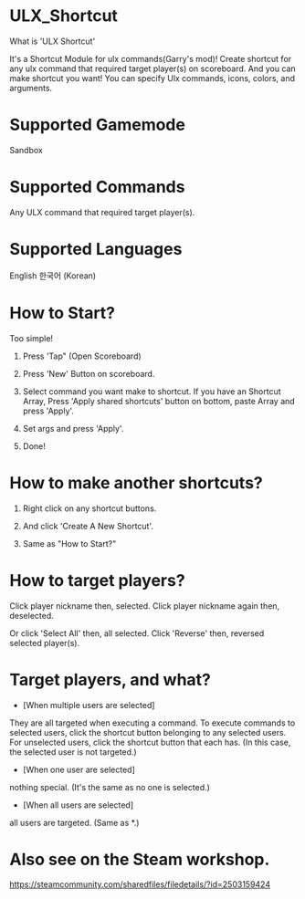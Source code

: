 # ULX_Shortcut

What is 'ULX Shortcut'

It's a Shortcut Module for ulx commands(Garry's mod)!
Create shortcut for any ulx command that required target player(s) on scoreboard.
And you can make shortcut you want!
You can specify Ulx commands, icons, colors, and arguments.



# Supported Gamemode

Sandbox




# Supported Commands

Any ULX command that required target player(s).



# Supported Languages

English
한국어 (Korean)



# How to Start?

Too simple!


1. Press 'Tap" (Open Scoreboard)

2. Press 'New' Button on scoreboard.

3. Select command you want make to shortcut.
If you have an Shortcut Array, Press 'Apply shared shortcuts' button on bottom, paste Array and press 'Apply'.

4. Set args and press 'Apply'.

5. Done!



# How to make another shortcuts?

1. Right click on any shortcut buttons.

2. And click 'Create A New Shortcut'.

3. Same as "How to Start?"



# How to target players?

Click player nickname then, selected.
Click player nickname again then, deselected.

Or click 'Select All' then, all selected.
Click 'Reverse' then, reversed selected player(s).



# Target players, and what?

* [When multiple users are selected]

They are all targeted when executing a command.
To execute commands to selected users, click the shortcut button belonging to any selected users.
For unselected users, click the shortcut button that each has. (In this case, the selected user is not targeted.)


* [When one user are selected]

nothing special. (It's the same as no one is selected.)


* [When all users are selected]

all users are targeted. (Same as *.)



# Also see on the Steam workshop.
https://steamcommunity.com/sharedfiles/filedetails/?id=2503159424
